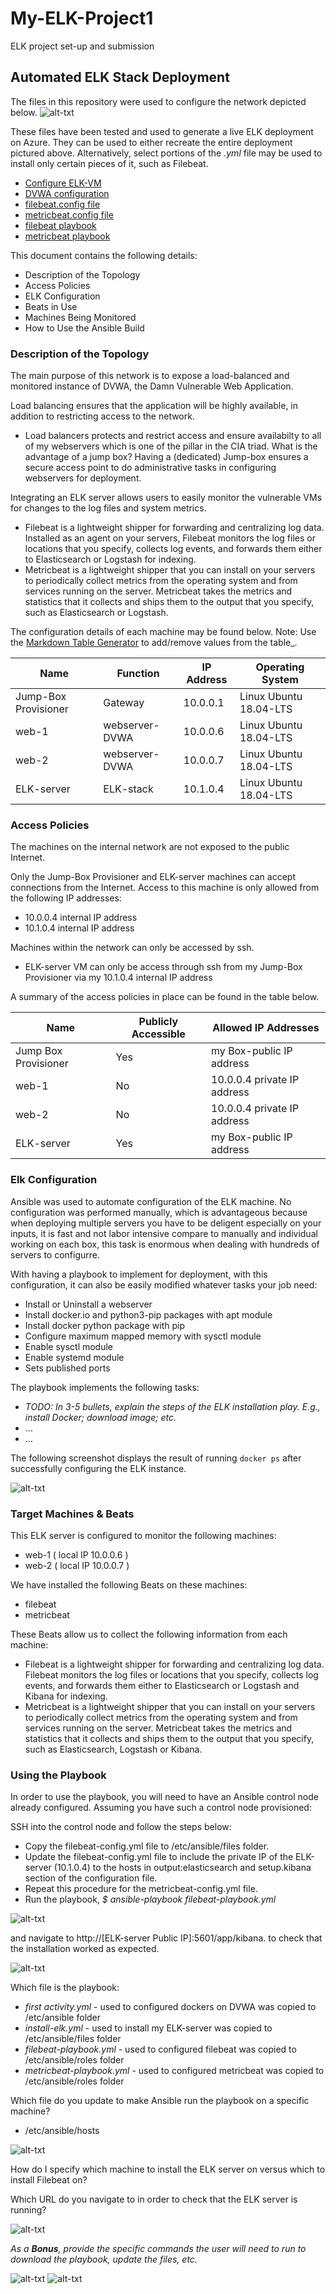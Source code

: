 # My-ELK-Project1
ELK project set-up and submission
## Automated ELK Stack Deployment

The files in this repository were used to configure the network depicted below.
![alt-txt](https://github.com/sparkplug007/My-ELK-Project1/blob/main/Diagrams/Cloud%20Diagram_with_ELK.png)

These files have been tested and used to generate a live ELK deployment on Azure. They can be used to either recreate the entire deployment pictured above. Alternatively, select portions of the *.yml* file may be used to install only certain pieces of it, such as Filebeat.

 - [Configure ELK-VM](https://github.com/sparkplug007/My-ELK-Project1/blob/867fee882ea9228db0516ec585ba15d09f645b8c/Ansible/install-elk.yml)
 - [DVWA configuration](https://github.com/sparkplug007/My-ELK-Project1/blob/main/Ansible/firstactivity.yml)
 - [filebeat.config file](https://github.com/sparkplug007/My-ELK-Project1/blob/main/Ansible/filebeat-config.yml)
 - [metricbeat.config file](https://github.com/sparkplug007/My-ELK-Project1/blob/main/Ansible/metricbeat-config.yml)
 - [filebeat playbook](https://github.com/sparkplug007/My-ELK-Project1/blob/867fee882ea9228db0516ec585ba15d09f645b8c/Ansible/filebeat-playbook.yml)
 - [metricbeat playbook](https://github.com/sparkplug007/My-ELK-Project1/blob/867fee882ea9228db0516ec585ba15d09f645b8c/Ansible/metricbeat-playbook.yml)

This document contains the following details:
 - Description of the Topology
 - Access Policies
 - ELK Configuration
 - Beats in Use
 - Machines Being Monitored
 - How to Use the Ansible Build


### Description of the Topology

The main purpose of this network is to expose a load-balanced and monitored instance of DVWA, the Damn Vulnerable Web Application.

Load balancing ensures that the application will be highly available, in addition to restricting access to the network.
- Load balancers protects and restrict access and ensure availabilty to all of my webservers which is one of the pillar in the CIA triad. What is the advantage of a jump box? Having a (dedicated) Jump-box ensures a secure access point to do administrative tasks
in configuring webservers for deployment. 

Integrating an ELK server allows users to easily monitor the vulnerable VMs for changes to the log files and system metrics.
- Filebeat is a lightweight shipper for forwarding and centralizing log data. Installed as an agent on your servers, Filebeat monitors the log files or locations that you specify, collects log events, and forwards them either to Elasticsearch or Logstash for indexing.
- Metricbeat is a lightweight shipper that you can install on your servers to periodically collect metrics from the operating system and from services running on the server. Metricbeat takes the metrics and statistics that it collects and ships them to the output that you specify, such as Elasticsearch or Logstash.

The configuration details of each machine may be found below.
Note: Use the [Markdown Table Generator](http://www.tablesgenerator.com/markdown_tables) to add/remove values from the table_.

| Name     | Function                   | IP Address       | Operating System        |
|----------|----------------------------|------------------|-------------------------|
| Jump-Box Provisioner | Gateway        | 10.0.0.1         | Linux Ubuntu 18.04-LTS  |
| web-1    | webserver-DVWA             | 10.0.0.6         | Linux Ubuntu 18.04-LTS  |
| web-2    | webserver-DVWA             | 10.0.0.7         | Linux Ubuntu 18.04-LTS  |
| ELK-server|ELK-stack                  | 10.1.0.4         | Linux Ubuntu 18.04-LTS  |

### Access Policies

The machines on the internal network are not exposed to the public Internet. 

Only the Jump-Box Provisioner and ELK-server machines can accept connections from the Internet. Access to this machine is only allowed from the following IP addresses:
- 10.0.0.4 internal IP address
- 10.1.0.4 internal IP address

Machines within the network can only be accessed by ssh.
- ELK-server VM can only be access through ssh from my Jump-Box Provisioner via my 10.1.0.4 internal IP address

A summary of the access policies in place can be found in the table below.

| Name                  | Publicly Accessible | Allowed IP Addresses     |
|-----------------------|---------------------|--------------------------|
| Jump Box Provisioner  | Yes                 | my Box-public IP address |
| web-1                 | No                  | 10.0.0.4 private IP address|
| web-2                 | No                  | 10.0.0.4 private IP address|
| ELK-server            | Yes                 | my Box-public IP address |

### Elk Configuration

Ansible was used to automate configuration of the ELK machine. No configuration was performed manually, which is advantageous because when deploying multiple servers you have to be deligent especially on your inputs, it is fast and not labor intensive compare to manually and individual working on each box, this task is enormous when dealing with hundreds of servers to configurre.

With having a playbook to implement for deployment, with this configuration, it can also be easily modified whatever tasks your job need:
- Install or Uninstall a webserver
- Install docker.io and python3-pip packages with apt module
- Install docker python package with pip
- Configure maximum mapped memory with sysctl module
- Enable sysctl module
- Enable systemd module
- Sets published ports

The playbook implements the following tasks:
- _TODO: In 3-5 bullets, explain the steps of the ELK installation play. E.g., install Docker; download image; etc._
- ...
- ...

The following screenshot displays the result of running `docker ps` after successfully configuring the ELK instance.

![alt-txt](https://github.com/sparkplug007/My-ELK-Project1/blob/main/Images/docker%20ps%20-a%20command.png)

### Target Machines & Beats
This ELK server is configured to monitor the following machines:
- web-1 ( local IP 10.0.0.6 )
- web-2 ( local IP 10.0.0.7 )

We have installed the following Beats on these machines:
- filebeat
- metricbeat

These Beats allow us to collect the following information from each machine:
- Filebeat is a lightweight shipper for forwarding and centralizing log data. Filebeat monitors the log files or locations that you specify, collects log events, and forwards them either to Elasticsearch or Logstash and Kibana for indexing.
- Metricbeat is a lightweight shipper that you can install on your servers to periodically collect metrics from the operating system and from services running on the server. Metricbeat takes the metrics and statistics that it collects and ships them to the output that you specify, such as Elasticsearch, Logstash or Kibana.

### Using the Playbook
In order to use the playbook, you will need to have an Ansible control node already configured. Assuming you have such a control node provisioned: 

SSH into the control node and follow the steps below:
- Copy the filebeat-config.yml file to /etc/ansible/files folder.
- Update the filebeat-config.yml file to include the private IP of the ELK-server (10.1.0.4) to the hosts in output:elasticsearch and setup.kibana section of the configuration file.
- Repeat this procedure for the metricbeat-config.yml file.
- Run the playbook, _$ ansible-playbook filebeat-playbook.yml_

![alt-txt](https://github.com/sparkplug007/My-ELK-Project1/blob/main/Images/ansible-playbook_filebeat.png)

and navigate to http://[ELK-server Public IP]:5601/app/kibana. to check that the installation worked as expected.

![alt-txt](https://github.com/sparkplug007/My-ELK-Project1/blob/main/Images/ELK-filebeat-kibana.png)

Which file is the playbook:
- _first activity.yml_ - used to configured dockers on DVWA was copied to /etc/ansible folder
- _install-elk.yml_ - used to install my ELK-server was copied to /etc/ansible/files folder
- _filebeat-playbook.yml_ - used to configured filebeat was copied to /etc/ansible/roles folder
- _metricbeat-playbook.yml_ - used to configured metricbeat was copied to /etc/ansible/roles folder

Which file do you update to make Ansible run the playbook on a specific machine?
- /etc/ansible/hosts

![alt-txt](https://github.com/sparkplug007/My-ELK-Project1/blob/main/Images/host.png)

How do I specify which machine to install the ELK server on versus which to install Filebeat on?

Which URL do you navigate to in order to check that the ELK server is running?

![alt-txt](https://github.com/sparkplug007/My-ELK-Project1/blob/main/Images/ELK-filebeat-kibana.png)

_As a **Bonus**, provide the specific commands the user will need to run to download the playbook, update the files, etc._

![alt-txt](https://github.com/sparkplug007/My-ELK-Project1/blob/main/Images/docker%20ps%20-a%20command.png)
![alt-txt](https://github.com/sparkplug007/My-ELK-Project1/blob/main/Images/bonus.png)

